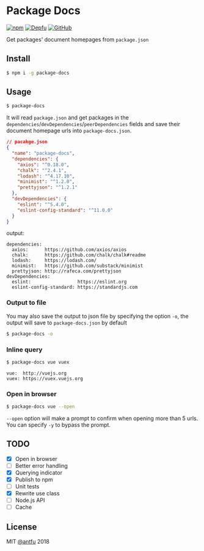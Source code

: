 # Package Docs

[![npm](https://img.shields.io/npm/v/package-docs.svg)](https://www.npmjs.com/package/package-docs)
[![Depfu](https://img.shields.io/depfu/antfu/package-docs.svg)](https://depfu.com/github/antfu/package-docs?project=Npm)
[![GitHub](https://img.shields.io/github/license/mashape/apistatus.svg)](https://github.com/antfu/package-docs#readme)


Get packages' document homepages from `package.json`

## Install
```bash
$ npm i -g package-docs
```

## Usage
```bash
$ package-docs
```

It will read `package.json` and get packages in the `dependencies`/`devDependencies`/`peerDependencies` fields and save their document homepage urls into `package-docs.json`.

```json
// pacakge.json
{
  "name": "package-docs",
  "dependencies": {
    "axios": "^0.18.0",
    "chalk": "^2.4.1",
    "lodash": "^4.17.10",
    "minimist": "^1.2.0",
    "prettyjson": "^1.2.1"
  },
  "devDependencies": {
    "eslint": "^5.4.0",
    "eslint-config-standard": "^11.0.0"
  }
}
```
output:
```json5
dependencies:
  axios:      https://github.com/axios/axios
  chalk:      https://github.com/chalk/chalk#readme
  lodash:     https://lodash.com/
  minimist:   https://github.com/substack/minimist
  prettyjson: http://rafeca.com/prettyjson
devDependencies:
  eslint:                 https://eslint.org
  eslint-config-standard: https://standardjs.com
```

### Output to file
You may also save the output to json file by specifying the option `-o`, the output will save to `package-docs.json` by default
```bash
$ package-docs -o
```

### Inline query
```bash
$ package-docs vue vuex
```
```
vue:  http://vuejs.org
vuex: https://vuex.vuejs.org
```

### Open in browser
```bash
$ package-docs vue --open
```
`--open` option will make a prompt to confirm when opening more than 5 urls. You can specify `-y` to bypass the prompt.

## TODO
- [x] Open in browser
- [ ] Better error handling
- [x] Querying indicator
- [x] Publish to npm
- [ ] Unit tests
- [x] Rewrite use class
- [ ] Node.js API
- [ ] Cache

## License
MIT [@antfu](https://github.com/antfu) 2018